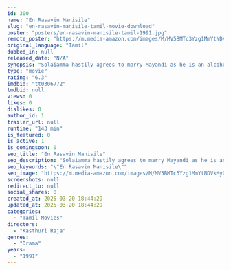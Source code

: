```yaml
---
id: 300
name: "En Rasavin Manisile"
slug: "en-rasavin-manisile-tamil-movie-download"
poster: "posters/en-rasavin-manisile-tamil-1991.jpg"
remote_poster: "https://m.media-amazon.com/images/M/MV5BMTc3Yzg1MmYtNDVkMy00MzAzLTlmMDktYTQzYzc5YzdhMmRmXkEyXkFqcGdeQXVyMTEzNzg0Mjkx._V1_SX300.jpg"
original_language: "Tamil"
dubbed_in: null
released_date: "N/A"
synopsis: "Solaiamma hastily agrees to marry Mayandi as he is an alcoholic, but love blooms between the couple when Mayandi changes himself. However, he is shattered when she dies after giving birth to a baby."
type: "movie"
rating: "6.3"
imdbid: "tt0306772"
tmdbid: null
views: 0
likes: 0
dislikes: 0
author_id: 1
trailer_url: null
runtime: "143 min"
is_featured: 0
is_active: 1
is_comingsoon: 0
seo_title: "En Rasavin Manisile"
seo_description: "Solaiamma hastily agrees to marry Mayandi as he is an alcoholic, but love blooms between the couple when Mayandi changes himself. However, he is shattered when she dies after giving birth to a baby."
seo_keywords: "\"En Rasavin Manisile\""
seo_image: "https://m.media-amazon.com/images/M/MV5BMTc3Yzg1MmYtNDVkMy00MzAzLTlmMDktYTQzYzc5YzdhMmRmXkEyXkFqcGdeQXVyMTEzNzg0Mjkx._V1_SX300.jpg"
screenshots: null
redirect_to: null
social_shares: 0
created_at: 2025-03-20 18:44:29
updated_at: 2025-03-20 18:44:29
categories:
  - "Tamil Movies"
directors:
  - "Kasthuri Raja"
genres:
  - "Drama"
years:
  - "1991"
---
```

